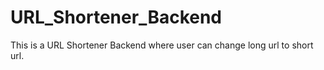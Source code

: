 # URL_Shortener_Backend
This is a URL Shortener Backend where user can change long url to short url.
